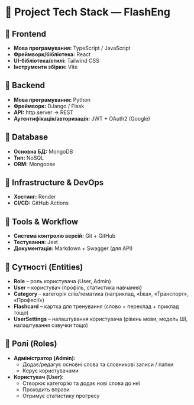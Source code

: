 # 📌 Project Tech Stack — FlashEng

## 🔹 Frontend

- **Мова програмування:** TypeScript / JavaScript
- **Фреймворк/бібліотека:** React
- **UI-бібліотека/стилі:** Tailwind CSS
- **Інструменти збірки:** Vite

## 🔹 Backend

- **Мова програмування:** Python
- **Фреймворк:** DJango / Flask
- **API:** http.server -> REST
- **Аутентифікація/авторизація:** JWT + OAuth2 (Google)

## 🔹 Database

- **Основна БД:** MongoDB
- **Тип:** NoSQL
- **ORM:** Mongoose

## 🔹 Infrastructure & DevOps

- **Хостинг:** Render
- **CI/CD:** GitHub Actions

## 🔹 Tools & Workflow

- **Система контролю версій:** Git + GitHub
- **Тестування:** Jest
- **Документація:** Markdown + Swagger (для API)

## 🔹 Сутності (Entities)

- **Role** – роль користувача (User, Admin)
- **User** – користувач (профіль, статистика навчання)
- **Category** – категорія слів/тематика (наприклад, «Їжа», «Транспорт», «Професії»)
- **Flashcard** – картка для тренування (слово + переклад + приклад тощо)
- **UserSettings** – налаштування користувача (рівень мови, модель ШІ, налаштування озвучки тощо)

## 🔹 Ролі (Roles)

- **Адміністратор (Admin):**
  - Додає/редагує основні слова та словникові записи / папки
  - Керує користувачами
- **Користувач (User):**
  - Створює категорію та додає нові слова до неї
  - Проходить вправи
  - Отримує статистику прогресу
